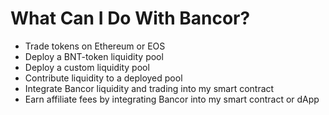 # What Can I Do With Bancor?

* Trade tokens on Ethereum or EOS
* Deploy a BNT-token liquidity pool
* Deploy a custom liquidity pool
* Contribute liquidity to a deployed pool
* Integrate Bancor liquidity and trading into my smart contract
* Earn affiliate fees by integrating Bancor into my smart contract or dApp





